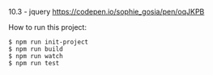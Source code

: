 10.3 - jquery
https://codepen.io/sophie_gosia/pen/oqJKPB

How to run this project: 

    $ npm run init-project 
    $ npm run build
    $ npm run watch
    $ npm run test 
